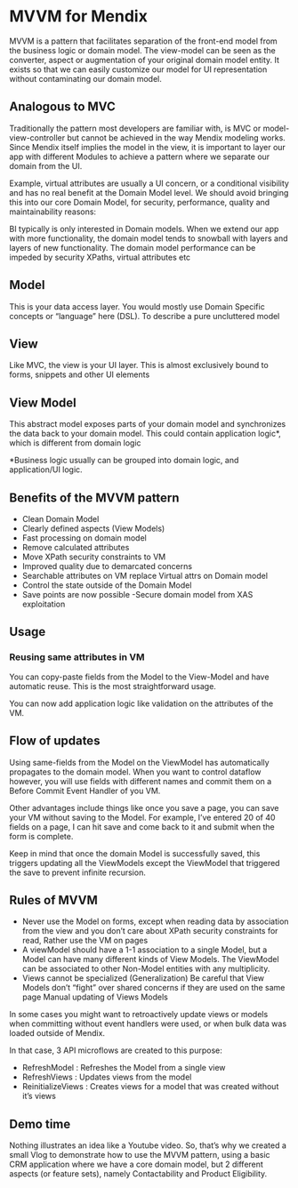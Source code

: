 # MVVM for Mendix
MVVM is a pattern that facilitates separation of the front-end model from the business logic or domain model. The view-model can be seen as the converter, aspect or augmentation of your original domain model entity. It exists so that we can easily customize our model for UI representation without contaminating our domain model.

 

## Analogous to MVC
Traditionally the pattern most developers are familiar with, is MVC or model-view-controller but cannot be achieved in the way Mendix modeling works. Since Mendix itself implies the model in the view, it is important to layer our app with different Modules to achieve a pattern where we separate our domain from the UI.

Example, virtual attributes are usually a UI concern, or a conditional visibility and has no real benefit at the Domain Model level. We should avoid bringing this into our core Domain Model, for security, performance, quality and maintainability reasons:

BI typically is only interested in Domain models.
When we extend our app with more functionality, the domain model tends to snowball with layers and layers of new functionality.
The domain model performance can be impeded by security XPaths, virtual attributes etc

## Model

This is your data access layer. You would mostly use Domain Specific concepts or “language” here (DSL). To describe a pure uncluttered model

## View

Like MVC, the view is your UI layer. This is almost exclusively bound to forms, snippets and other UI elements

## View Model

This abstract model exposes parts of your domain model and synchronizes the data back to your domain model. This could contain application logic*, which is different from domain logic

 *Business logic usually can be grouped into domain logic, and application/UI logic.
 
## Benefits of the MVVM pattern
- Clean Domain Model
- Clearly defined aspects (View Models)
- Fast processing on domain model
 - Remove calculated attributes
 - Move XPath security constraints to VM
- Improved quality due to demarcated concerns
- Searchable attributes on VM replace Virtual attrs on Domain model
- Control the state outside of the Domain Model
- Save points are now possible
-Secure domain model from XAS exploitation

## Usage

### Reusing same attributes in VM

You can copy-paste fields from the Model to the View-Model and have automatic reuse. This is the most straightforward usage.

You can now add application logic like validation on the attributes of the VM.

## Flow of updates

Using same-fields from the Model on the ViewModel has automatically propagates to the domain model. When you want to control dataflow however, you will use fields with different names and commit them on a Before Commit Event Handler of you VM.

Other advantages include things like once you save a page, you can save your VM without saving to the Model. For example, I’ve entered 20 of 40 fields on a page, I can hit save and come back to it and submit when the form is complete.

Keep in mind that once the domain Model is successfully saved, this triggers updating all the ViewModels except the ViewModel that triggered the save to prevent infinite recursion.

## Rules of MVVM

- Never use the Model on forms, except when reading data by association from the view and you don’t care about XPath security constraints for read, Rather use the VM on pages
- A viewModel should have a 1-1 association to a single Model, but a Model can have many different kinds of View Models. The ViewModel can be associated to other Non-Model entities with any multiplicity.
- Views cannot be specialized (Generalization)
Be careful that View Models don’t “fight” over shared concerns if they are used on the same page
Manual updating of Views Models

In some cases you might want to retroactively update views or models when committing without event handlers were used, or when bulk data was loaded outside of Mendix.

In that case, 3 API microflows are created to this purpose:

- RefreshModel : Refreshes the Model from a single view
- RefreshViews : Updates views from the model
- ReinitializeViews : Creates views for a model that was created without it’s views

## Demo time

Nothing illustrates an idea like a Youtube video. So, that’s why we created a small Vlog to demonstrate how to use the MVVM pattern, using a basic CRM application where we have a core domain model, but 2 different aspects (or feature sets), namely Contactability and Product Eligibility.
